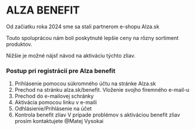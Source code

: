 # ALZA BENEFIT
Od začiatku roka 2024 sme sa stali partnerom e-shopu Alza.sk

Touto spoluprácou nám boli poskytnuté lepšie ceny na rôzny sortiment produktov.

Nižšie je možné nájsť návod na aktiváciu týchto zliav.

### Postup pri registrácií pre Alza benefit
1. Prihlásenie pomocou súkromného účtu na stránke Alza.sk
2. Prechod na stránku alza.sk/benefit. Vloženie svojho firemného e-mail-u
3. Prechod do e-mailovej schránky
4. Aktivácia pomocou linku v e-maili
5. Odhlásienie/Prihlásenie na účet
6. Kontrola benefit zliav
V prípade problémov s aktiváciou benefit zliav prosím kontaktujete @Matej Vysokai
